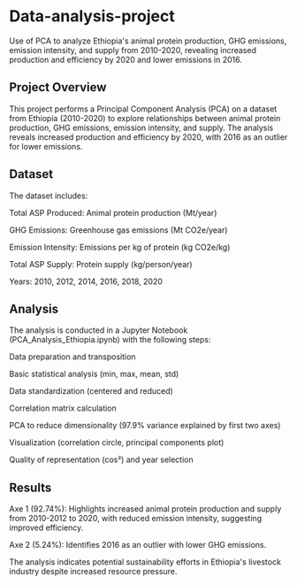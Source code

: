 # Data-analysis-project

Use of PCA to analyze Ethiopia's animal protein production, GHG emissions, emission intensity, and supply from 2010-2020, revealing increased production and efficiency by 2020 and lower emissions in 2016.

## Project Overview

This project performs a Principal Component Analysis (PCA) on a dataset from Ethiopia (2010-2020) to explore relationships between animal protein production, GHG emissions, emission intensity, and supply. The analysis reveals increased production and efficiency by 2020, with 2016 as an outlier for lower emissions.

## Dataset

The dataset includes:


Total ASP Produced: Animal protein production (Mt/year)


GHG Emissions: Greenhouse gas emissions (Mt CO2e/year)


Emission Intensity: Emissions per kg of protein (kg CO2e/kg)


Total ASP Supply: Protein supply (kg/person/year)


Years: 2010, 2012, 2014, 2016, 2018, 2020

## Analysis

The analysis is conducted in a Jupyter Notebook (PCA_Analysis_Ethiopia.ipynb) with the following steps:


Data preparation and transposition


Basic statistical analysis (min, max, mean, std)


Data standardization (centered and reduced)


Correlation matrix calculation


PCA to reduce dimensionality (97.9% variance explained by first two axes)


Visualization (correlation circle, principal components plot)


Quality of representation (cos²) and year selection



## Results


Axe 1 (92.74%): Highlights increased animal protein production and supply from 2010-2012 to 2020, with reduced emission intensity, suggesting improved efficiency.


Axe 2 (5.24%): Identifies 2016 as an outlier with lower GHG emissions.


The analysis indicates potential sustainability efforts in Ethiopia's livestock industry despite increased resource pressure.



